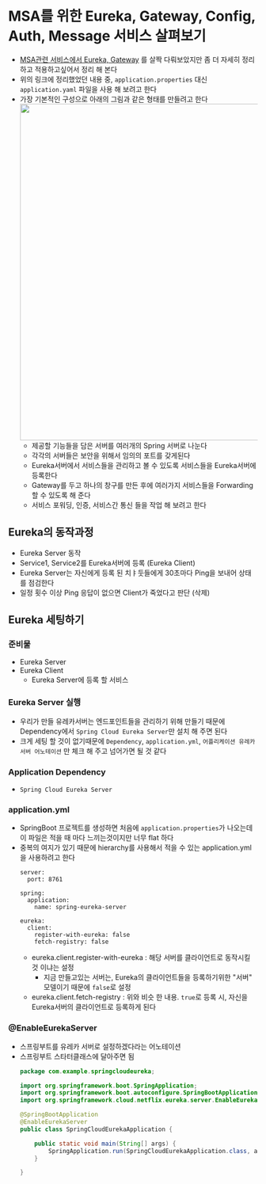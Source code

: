 # MSA를 위한 Eureka, Gateway, Config, Auth, Message 서비스 살펴보기

- [MSA관련 서비스에서 Eureka, Gateway](https://github.com/paullee714/jvm-framework-usecase/tree/develop/SpringBoot-Cloud-Gateway-Simple)
  를 살짝 다뤄보았지만 좀 더 자세히 정리하고 적용하고싶어서 정리 해 본다
- 위의 링크에 정리했었던 내용 중, `application.properties` 대신 `application.yaml` 파일을 사용 해 보려고 한다
- 가장 기본적인 구성으로 아래의 그림과 같은 형태를 만들려고 한다
  <img src="https://user-images.githubusercontent.com/25498314/167964824-4eaf458d-d561-4df6-ba89-c845ed429d62.png" width=680>
    - 제공할 기능들을 담은 서버를 여러개의 Spring 서버로 나눈다
    - 각각의 서버들은 보안을 위해서 임의의 포트를 갖게된다
    - Eureka서버에서 서비스들을 관리하고 볼 수 있도록 서비스들을 Eureka서버에 등록한다
    - Gateway를 두고 하나의 창구를 만든 후에 여러가지 서비스들을 Forwarding 할 수 있도록 해 준다
    - 서비스 포워딩, 인증, 서비스간 통신 들을 작업 해 보려고 한다

## Eureka의 동작과정
- Eureka Server 동작
- Service1, Service2를 Eureka서버에 등록 (Eureka Client)
- Eureka Server는 자신에게 등록 된 치ㅑ둣들에게 30초마다 Ping을 보내어 상태를 점검한다
- 일정 횟수 이상 Ping 응답이 없으면 Client가 죽었다고 판단 (삭제)


## Eureka 세팅하기
### 준비물
- Eureka Server
- Eureka Client
  - Eureka Server에 등록 할 서비스

### Eureka Server 실행
- 우리가 만들 유레카서버는 엔드포인트들을 관리하기 위해 만들기 때문에 Dependency에서 `Spring Cloud Eureka Server`만 설치 해 주면 된다
- 크게 세팅 할 것이 없기때문에 `Dependency`, `application.yml`, `어플리케이션 유레카서버 어노테이션` 만 체크 해 주고 넘어가면 될 것 같다

### Application Dependency
- `Spring Cloud Eureka Server`

### application.yml
- SpringBoot 프로젝트를 생성하면 처음에 `application.properties`가 나오는데 이 파일은 적을 때 마다 느끼는것이지만 너무 flat 하다
- 중복의 여지가 있기 때문에 hierarchy를 사용해서 적을 수 있는 application.yml을 사용하려고 한다
    ```properties
    server:
      port: 8761

    spring:
      application:
        name: spring-eureka-server

    eureka:
      client:
        register-with-eureka: false
        fetch-registry: false

    ```
  - eureka.client.register-with-eureka : 해당 서버를 클라이언트로 동작시킬 것 이냐는 설정
    - 지금 만들고있는 서버는, Eureka의 클라이언트들을 등록하기위한 "서버" 모델이기 때문에 `false`로 설정
  - eureka.client.fetch-registry : 위와 비슷 한 내용. `true`로 등록 시, 자신을 Eureka서버의 클라이언트로 등록하게 된다

### @EnableEurekaServer
- 스프링부트를 유레카 서버로 설정하겠다라는 어노테이션
- 스프링부트 스타터클래스에 달아주면 됨
  ```java
  package com.example.springcloudeureka;

  import org.springframework.boot.SpringApplication;
  import org.springframework.boot.autoconfigure.SpringBootApplication;
  import org.springframework.cloud.netflix.eureka.server.EnableEurekaServer;

  @SpringBootApplication
  @EnableEurekaServer
  public class SpringCloudEurekaApplication {

      public static void main(String[] args) {
          SpringApplication.run(SpringCloudEurekaApplication.class, args);
      }

  }
  ```
